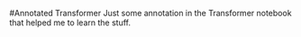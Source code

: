 #Annotated Transformer
Just some annotation in the Transformer notebook that helped me to learn the stuff. 

